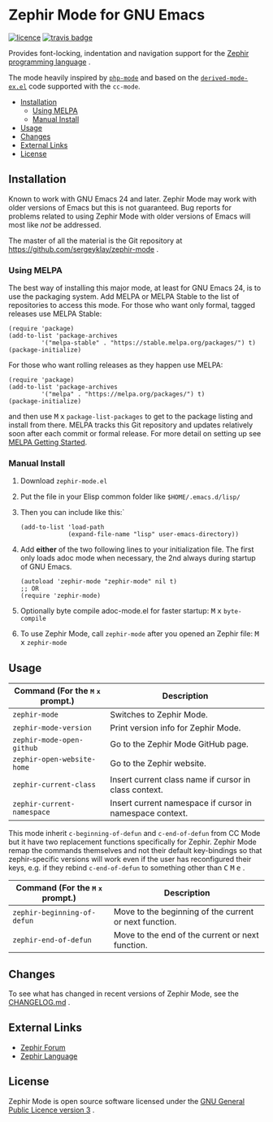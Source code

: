 # Zephir Mode for GNU Emacs

[![licence][license-badge]][license]
[![travis badge][travis-badge]][travis-link]

Provides font-locking, indentation and navigation support for the
[Zephir programming language][zephir] .

The mode heavily inspired by [`php-mode`][php-mode] and based on the
[`derived-mode-ex.el`][derived-mode] code supported with the `cc-mode`.

- [Installation](#installation)
  - [Using MELPA](#using-melpa)
  - [Manual Install](#manula-install)
- [Usage](#usage)
- [Changes](#changes)
- [External Links](#external-links)
- [License](#license)

## Installation

Known to work with GNU Emacs 24 and later. Zephir Mode may work with older
versions of Emacs but this is not guaranteed. Bug reports for problems related
to using Zephir Mode with older versions of Emacs will most like _not_ be
addressed.

The master of all the material is the Git repository at
https://github.com/sergeyklay/zephir-mode .

### Using MELPA

The best way of installing this major mode, at least for GNU Emacs 24, is to
use the packaging system. Add MELPA or MELPA Stable to the list of repositories
to access this mode. For those who want only formal, tagged releases use
MELPA Stable:

```elisp
(require 'package)
(add-to-list 'package-archives
         '("melpa-stable" . "https://stable.melpa.org/packages/") t)
(package-initialize)
```

For those who want rolling releases as they happen use MELPA:

```elisp
(require 'package)
(add-to-list 'package-archives
         '("melpa" . "https://melpa.org/packages/") t)
(package-initialize)
```

and then use <kbd>M</kbd> <kbd>x</kbd> ``package-list-packages`` to get to the
package listing and install from there. MELPA tracks this Git repository and
updates relatively soon after each commit or formal release. For more detail on
setting up see [MELPA Getting Started](https://melpa.org/#/getting-started).

### Manual Install

1. Download `zephir-mode.el`

2. Put the file in your Elisp common folder like `$HOME/.emacs.d/lisp/`

3. Then you can include like this:`
   ```elisp
   (add-to-list 'load-path
                (expand-file-name "lisp" user-emacs-directory))
   ```
4. Add **either** of the two following lines to your initialization file. The
   first only loads adoc mode when necessary, the 2nd always during startup
   of GNU Emacs.
   ```elisp
   (autoload 'zephir-mode "zephir-mode" nil t)
   ;; OR
   (require 'zephir-mode)
   ```
4. Optionally byte compile adoc-mode.el for faster startup:
   <kbd>M</kbd> <kbd>x</kbd> `byte-compile`

5. To use Zephir Mode, call `zephir-mode` after you opened an Zephir file:
    <kbd>M</kbd> <kbd>x</kbd> `zephir-mode`

## Usage

| Command (For the <kbd>M</kbd> <kbd>x</kbd> prompt.) | Description |
| --- | --- |
| `zephir-mode` | Switches to Zephir Mode. |
| `zephir-mode-version` | Print version info for Zephir Mode. |
| `zephir-mode-open-github` | Go to the Zephir Mode GitHub page. |
| `zephir-open-website-home` | Go to the Zephir website. |
| `zephir-current-class` | Insert current class name if cursor in class context. |
| `zephir-current-namespace` | Insert current namespace if cursor in namespace context. |

This mode inherit `c-beginning-of-defun` and `c-end-of-defun` from CC Mode but
it have two replacement functions specifically for Zephir.  Zephir Mode remap
the commands themselves and not their default key-bindings so that
zephir-specific versions will work even if the user has reconfigured their keys,
e.g. if they rebind `c-end-of-defun` to something other than
<kbd>C</kbd> <kbd>M</kbd> <kbd>e</kbd> .

| Command (For the <kbd>M</kbd> <kbd>x</kbd> prompt.) | Description |
| --- | --- |
| `zephir-beginning-of-defun` | Move to the beginning of the current or next function. |
| `zephir-end-of-defun` | Move to the end of the current or next function. |

## Changes

To see what has changed in recent versions of Zephir Mode,
see the [CHANGELOG.md][changelog] .

## External Links

* [Zephir Forum][forum]
* [Zephir Language][language]

## License

Zephir Mode is open source software licensed under the
[GNU General Public Licence version 3][license] .

[license-badge]: https://img.shields.io/badge/license-GPL_3-green.svg
[license]: https://www.gnu.org/licenses/gpl-3.0.txt
[zephir]: https://zephir-lang.com
[travis-badge]: https://api.travis-ci.org/sergeyklay/zephir-mode.svg
[travis-link]: https://travis-ci.org/sergeyklay/zephir-mode
[php-mode]: https://github.com/ejmr/php-mode
[derived-mode]: http://cc-mode.sourceforge.net/derived-mode-ex.el
[changelog]: ./CHANGELOG.md
[forum]: https://forum.zephir-lang.com
[language]: https://zephir-lang.com
